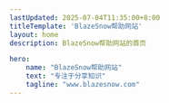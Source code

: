 ```yaml
---
lastUpdated: 2025-07-04T11:35:00+8:00
titleTemplate: 'BlazeSnow帮助网站'
layout: home
description: BlazeSnow帮助网站的首页

hero:
    name: "BlazeSnow帮助网站"
    text: "专注于分享知识"
    tagline: "www.blazesnow.com"
---
```


<script setup>
import index from ".homepage/index.vue"
</script>

<index />
